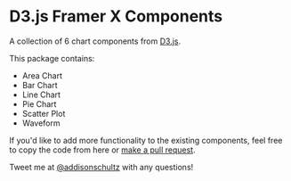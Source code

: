 # D3.js Framer X Components

A collection of 6 chart components from [D3.js](https://d3js.org/).

This package contains:

- Area Chart
- Bar Chart
- Line Chart
- Pie Chart
- Scatter Plot
- Waveform

If you'd like to add more functionality to the existing components, feel free to copy the code from here or [make a pull request](https://github.com/addisonschultz/d3-components).

Tweet me at [@addisonschultz](https://twitter.com/AddisonSchultz) with any questions!
